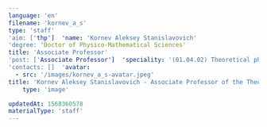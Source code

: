 ```yaml
---
language: 'en'
filename: 'kornev_a_s'
type: 'staff'
'aim: ['thp']  'name: 'Kornev Aleksey Stanislavovich'
'degree: 'Doctor of Physico-Mathematical Sciences'
title: 'Associate Professor'
'post: ['Associate Professor']  'speciality: '(01.04.02) Theoretical physics'
'contacts: []  'avatar:
  - src: '/images/kornev_a_s-avatar.jpeg'
title: 'Kornev Aleksey Stanislavovich - Associate Professor of the Theoretical physics Department'
    type: 'image'

updatedAt: 1568360578
materialType: 'staff'
---
```


